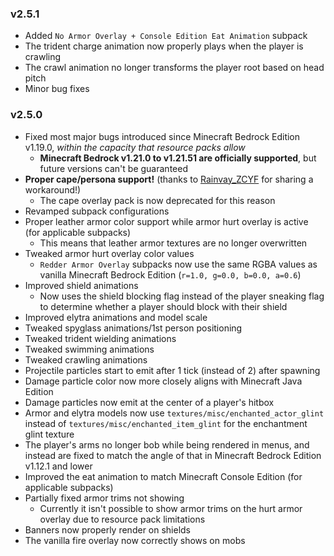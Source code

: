 ### v2.5.1

- Added `No Armor Overlay + Console Edition Eat Animation` subpack
- The trident charge animation now properly plays when the player is crawling
- The crawl animation no longer transforms the player root based on head pitch
- Minor bug fixes

### v2.5.0

- Fixed most major bugs introduced since Minecraft Bedrock Edition v1.19.0, *within the capacity that resource packs allow*
    - **Minecraft Bedrock v1.21.0 to v1.21.51 are officially supported**, but future versions can't be guaranteed
- **Proper cape/persona support!** (thanks to [Rainvay_ZCYF](https://mcpedl.com/user/zouchenyunfei/) for sharing a workaround!)
    - The cape overlay pack is now deprecated for this reason
- Revamped subpack configurations
- Proper leather armor color support while armor hurt overlay is active (for applicable subpacks)
    - This means that leather armor textures are no longer overwritten
- Tweaked armor hurt overlay color values
    - `Redder Armor Overlay` subpacks now use the same RGBA values as vanilla Minecraft Bedrock Edition (`r=1.0, g=0.0, b=0.0, a=0.6`)
- Improved shield animations
    - Now uses the shield blocking flag instead of the player sneaking flag to determine whether a player should block with their shield
- Improved elytra animations and model scale
- Tweaked spyglass animations/1st person positioning
- Tweaked trident wielding animations
- Tweaked swimming animations
- Tweaked crawling animations
- Projectile particles start to emit after 1 tick (instead of 2) after spawning
- Damage particle color now more closely aligns with Minecraft Java Edition
- Damage particles now emit at the center of a player's hitbox
- Armor and elytra models now use `textures/misc/enchanted_actor_glint` instead of `textures/misc/enchanted_item_glint` for the enchantment glint texture
- The player's arms no longer bob while being rendered in menus, and instead are fixed to match the angle of that in Minecraft Bedrock Edition v1.12.1 and lower
- Improved the eat animation to match Minecraft Console Edition (for applicable subpacks)
- Partially fixed armor trims not showing
    - Currently it isn't possible to show armor trims on the hurt armor overlay due to resource pack limitations
- Banners now properly render on shields
- The vanilla fire overlay now correctly shows on mobs